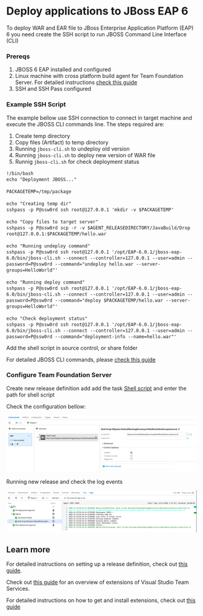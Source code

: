# Deploy applications to JBoss EAP 6
To deploy WAR and EAR file to JBoss Enterprise Application Platform (EAP) 6 you need create the SSH script to run JBOSS Command Line Interface (CLI)

### Prereqs
  1. JBOSS 6 EAP installed and configured
  2. Linux machine with cross platform build agent for Team Foundation Server. For detailed instructions [check this guide](https://github.com/Microsoft/vsts-agent/blob/master/docs/start/envubuntu.md)
  2. SSH and SSH Pass configured

### Example SSH Script
The example bellow use SSH connection to connect in target machine and execute the JBOSS CLI commands line.
The steps required are:

  1. Create temp directory
  2. Copy files (Artifact) to temp directory
  3. Running `jboss-cli.sh` to undeploy old version
  4. Running `jboss-cli.sh` to deploy new version of WAR file
  5. Runnig `jboss-cli.sh` for check deployment status

```
!/bin/bash
echo "Deployment JBOSS..."

PACKAGETEMP=/tmp/package

echo "Creating temp dir"
sshpass -p P@ssw0rd ssh root@127.0.0.1 'mkdir -v $PACKAGETEMP'

echo "Copy files to target server"
sshpass -p P@ssw0rd scp -r -v $AGENT_RELEASEDIRECTORY/JavaBuild/Drop root@127.0.0.1:$PACKAGETEMP/hello.war

echo "Running undeploy command"
sshpass -p P@ssw0rd ssh root@127.0.0.1 '/opt/EAP-6.0.1/jboss-eap-6.0/bin/jboss-cli.sh --connect --controller=127.0.0.1 --user=admin --password=P@ssw0rd --command="undeploy hello.war --server-groups=HelloWorld"'

echo "Running deploy command"
sshpass -p P@ssw0rd ssh root@127.0.0.1 '/opt/EAP-6.0.1/jboss-eap-6.0/bin/jboss-cli.sh --connect --controller=127.0.0.1 --user=admin --password=P@ssw0rd --command="deploy $PACKAGETEMP/hello.war --server-groups=HelloWorld"'

echo "Check deployment status"
sshpass -p P@ssw0rd ssh root@127.0.0.1 '/opt/EAP-6.0.1/jboss-eap-6.0/bin/jboss-cli.sh --connect --controller=127.0.0.1 --user=admin --password=P@ssw0rd --command="deployment-info --name=hello.war"'
```

Add the shell script in source control, or share folder

For detailed JBOSS CLI commands, please [check this guide](https://access.redhat.com/documentation/en-US/JBoss_Enterprise_Application_Platform/6.1/html/Administration_and_Configuration_Guide/sect-The_Management_CLI.html#About_the_Management_Command_Line_Interface_CLI)

### Configure Team Foundation Server

Create new release definition add add the task [Shell script](https://www.visualstudio.com/en-us/docs/build/steps/utility/shell-script) and enter the path for shell script

Check the configuration bellow:

![Shell Script Configuration](images/jboss6/Configuration.png)

Running new release and check the log events

![Log Events](images/jboss6/ExecutionLog.png)


## Learn more
For detailed instructions on setting up a release definition, check out [this guide](https://www.visualstudio.com/en-us/docs/release/author-release-definition/more-release-definition).

Check out [this guide](https://www.visualstudio.com/en-us/docs/integrate/extensions/overview) for an overview of extensions of Visual Studio Team Services.

For detailed instructions on how to get and install extensions, check out [this guide](https://www.visualstudio.com/en-us/docs/marketplace/overview)
